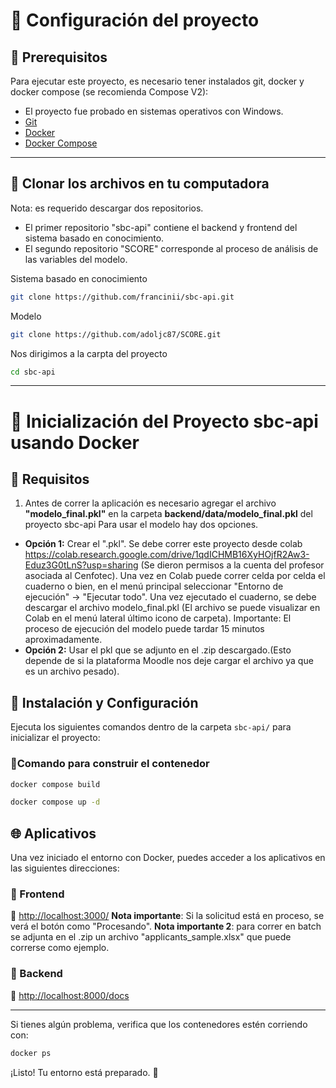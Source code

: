 
# 🚀 Configuración del proyecto


## 📌 Prerequisitos
Para ejecutar este proyecto, es necesario tener instalados git, docker y docker compose (se recomienda Compose V2):
- El proyecto fue probado en sistemas operativos con Windows.
- [Git](https://git-scm.com/downloads)
- [Docker](https://www.docker.com/get-started/)
- [Docker Compose](https://docs.docker.com/compose/install/)
--- 

## 📌 Clonar los archivos en tu computadora
Nota: es requerido descargar dos repositorios. 
- El primer repositorio "sbc-api" contiene el backend y frontend del sistema basado en conocimiento. 
- El segundo repositorio "SCORE" corresponde al proceso de análisis de las variables del modelo.



Sistema basado en conocimiento
```sh
git clone https://github.com/francinii/sbc-api.git
```

Modelo
```sh
git clone https://github.com/adoljc87/SCORE.git
```
Nos dirigimos a la carpta del proyecto

```sh
cd sbc-api
```
---
# 🚀 Inicialización del Proyecto sbc-api usando Docker
## 📂 Requisitos
1. Antes de correr la aplicación es necesario agregar el archivo **"modelo_final.pkl"** en la carpeta **backend/data/modelo_final.pkl** del proyecto sbc-api
Para usar el modelo hay dos opciones. 
- **Opción 1:** Crear el ".pkl". Se debe correr este proyecto desde colab https://colab.research.google.com/drive/1qdICHMB16XyHOjfR2Aw3-Eduz3G0tLnS?usp=sharing (Se dieron permisos a la cuenta del profesor asociada al Cenfotec). Una vez en Colab puede correr celda por celda el cuaderno o bien, en el menú principal seleccionar "Entorno de ejecución" -> "Ejecutar todo".
Una vez ejecutado el cuaderno, se debe descargar el archivo modelo_final.pkl (El archivo se puede visualizar en Colab en el menú lateral último icono de carpeta).
Importante: El proceso de ejecución del modelo puede tardar 15 minutos aproximadamente.
- **Opción 2:** Usar el pkl que se adjunto en el .zip descargado.(Esto depende de si la plataforma Moodle nos deje cargar el archivo ya que es un archivo pesado).


## 📂 Instalación y Configuración
Ejecuta los siguientes comandos dentro de la carpeta `sbc-api/` para inicializar el proyecto:

### 🔹Comando para construir el contenedor

```sh
docker compose build
```
```sh
docker compose up -d
```

## 🌐 Aplicativos
Una vez iniciado el entorno con Docker, puedes acceder a los aplicativos en las siguientes direcciones:

### 🔹 Frontend
📍 [http://localhost:3000/](http://localhost:3000/)
**Nota importante**: Si la solicitud está en proceso, se verá el botón como "Procesando".
**Nota importante 2**: para correr en batch se adjunta en el .zip un archivo "applicants_sample.xlsx" que puede correrse como ejemplo.


### 🔹 Backend
📍 [http://localhost:8000/docs](http://localhost:8000/docs)

---
Si tienes algún problema, verifica que los contenedores estén corriendo con:

```sh
docker ps
```
¡Listo! Tu entorno está preparado. 🚀